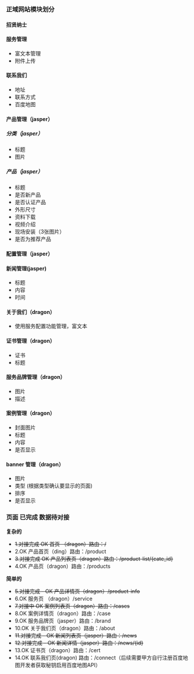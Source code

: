 ### 正域网站模块划分

#### 招贤纳士

#### 服务管理
- 富文本管理
- 附件上传

#### 联系我们
- 地址
- 联系方式
- 百度地图

#### 产品管理（jasper）
##### 分类（jasper）
- 标题 
- 图片

##### 产品（jasper）
- 标题
- 是否新产品
- 是否认证产品
- 外形尺寸
- 资料下载
- 视频介绍
- 现场安装（3张图片）
- 是否为推荐产品

#### 配置管理（jasper）

#### 新闻管理(jasper)
- 标题
- 内容
- 时间


#### 关于我们（dragon）
- 使用服务配置功能管理，富文本

#### 证书管理（dragon）
- 证书
- 标题

#### 服务品牌管理（dragon）
- 图片
- 描述

#### 案例管理（dragon）
- 封面图片
- 标题
- 内容
- 是否显示

#### banner 管理（dragon）
- 图片
- 类型 (根据类型确认要显示的页面)
- 排序
- 是否显示





### 页面 已完成 数据待对接

**复杂的**

* ~~1.对接完成 OK 首页 （dragon）路由：/~~
* 2.OK 产品首页（ding）路由：/product
* ~~3.对接完成 OK 产品列表页（dragon）路由：/product-list/{cate_id}~~
* 4.OK 产品页（dragon）路由：/products

**简单的**

* ~~5.对接完成 - OK 产品详情页（dragon）/product-info~~
* 6.OK 服务页 （dragon）/service
* ~~7.对接中 OK 案例列表页（dragon）路由：/cases~~
* 8.OK 案例详情页（dragon）路由：/case
* 9.OK 服务品牌页（jasper）路由：/brand
* 10.OK 关于我们页（dragon）路由：/about
* ~~11.对接完成 - OK 新闻列表页（jasper）路由：/news~~
* ~~12.对接完成 - OK 新闻详情（jasper）路由：/news/{id}~~
* 13.OK 证书页（dragon）路由：/cert
* 14.OK 联系我们页(dragon) 路由：/connect（后续需要甲方自行注册百度地图开发者获取秘钥启用百度地图API）
